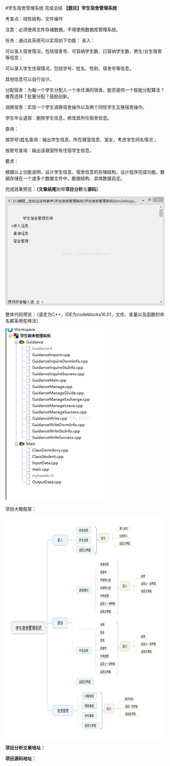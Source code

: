 #学生宿舍管理系统 完成总结
**【题目】学生宿舍管理系统**

考查点：线性结构、文件操作

注意：必须使用文件存储数据，不得使用数据库管理系统。

任务：通过此系统可以实现如下功能： 录入：

可以录入宿舍情况，包括宿舍号、可容纳学生数、已容纳学生数、男生/女生宿舍等信息；

可以录入学生住宿情况，包括学号、姓名、性别、宿舍号等信息。

其他信息可以自行设计。

分配宿舍：为每一个学生分配入一个未住满的宿舍。能否提供一个智能分配算法？推荐选择？批量分配？鼓励创新。

调换宿舍：实现一个学生调换宿舍操作以及两个同性学生互换宿舍操作。　

学生毕业退宿：删除学生信息，修改其所住宿舍信息。

查询：

按学号\姓名查询：输出学生信息、所在寝室信息、室友，考虑学生同名情况；

按房号查询：输出该寝室所有住宿学生信息。

要求：

根据以上功能说明，设计学生信息、宿舍信息的存储结构，设计程序完成功能。数据存储在一个或多个数据文件中，数据结构、具体数据自定。

 

 

完成效果预览：**（文章结尾**附带**项目分析**与**源码）**

<img src="https://raw.githubusercontent.com/Double2hao/xujiajia_blog/main/img/2540.png" alt=""> 

 

整体代码预览：（语言为C++，IDE为codeblocks16.01，文件、变量以及函数的命名都采用驼峰法）

<img src="https://raw.githubusercontent.com/Double2hao/xujiajia_blog/main/img/2541.png" alt=""> 

 

项目大概框架：

<img src="https://raw.githubusercontent.com/Double2hao/xujiajia_blog/main/img/2542.png" alt="" width="800" height="700"> 

 

 

**项目分析文章地址：**

**项目源码地址：**